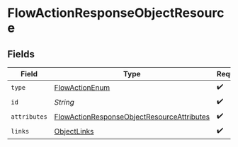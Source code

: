 # FlowActionResponseObjectResource


## Fields

| Field                                                                                                               | Type                                                                                                                | Required                                                                                                            | Description                                                                                                         |
| ------------------------------------------------------------------------------------------------------------------- | ------------------------------------------------------------------------------------------------------------------- | ------------------------------------------------------------------------------------------------------------------- | ------------------------------------------------------------------------------------------------------------------- |
| `type`                                                                                                              | [FlowActionEnum](../../models/components/FlowActionEnum.md)                                                         | :heavy_check_mark:                                                                                                  | N/A                                                                                                                 |
| `id`                                                                                                                | *String*                                                                                                            | :heavy_check_mark:                                                                                                  | N/A                                                                                                                 |
| `attributes`                                                                                                        | [FlowActionResponseObjectResourceAttributes](../../models/components/FlowActionResponseObjectResourceAttributes.md) | :heavy_check_mark:                                                                                                  | N/A                                                                                                                 |
| `links`                                                                                                             | [ObjectLinks](../../models/components/ObjectLinks.md)                                                               | :heavy_check_mark:                                                                                                  | N/A                                                                                                                 |